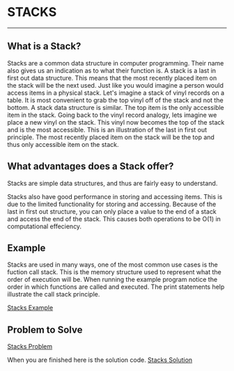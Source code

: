 # STACKS

---

## What is a Stack?

Stacks are a common data structure in computer programming. Their name also gives us an indication as to what their function is. A stack is a last in first out data structure. This means that the most recently placed item on the stack will be the next used. Just like you would imagine a person would access items in a physical stack. Let's imagine a stack of vinyl records on a table. It is most convenient to grab the top vinyl off of the stack and not the bottom. A stack data structure is similar. The top item is the only accessible item in the stack. Going back to the vinyl record analogy, lets imagine we place a new vinyl on the stack. This vinyl now becomes the top of the stack and is the most accessible. This is an illustration of the last in first out principle. The most recently placed item on the stack will be the top and thus only accessible item on the stack.

## What advantages does a Stack offer?

Stacks are simple data structures, and thus are fairly easy to understand.

Stacks also have good performance in storing and accessing items. This is due to the limited functionality for storing and accessing. Because of the last in first out structure, you can only place a value to the end of a stack and access the end of the stack. This causes both operations to be O(1) in computational effeciency.

## Example

Stacks are used in many ways, one of the most common use cases is the fuction call stack. This is the memory structure used to represent what the order of execution will be. When running the example program notice the order in which functions are called and executed. The print statements help illustrate the call stack principle.

[Stacks Example](example_code/stacks_example.py)

## Problem to Solve

[Stacks Problem](problem_code/stacks_problem.py)

When you are finished here is the solution code.
[Stacks Solution](problem_code/stacks_solution.py)
